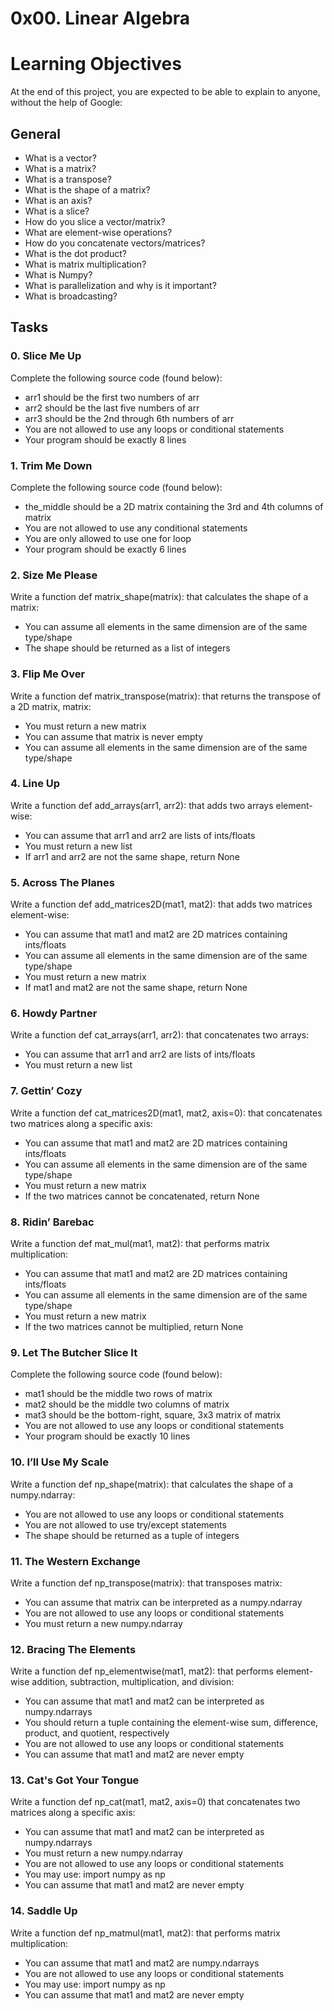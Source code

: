 # 0x00. Linear Algebra
# Learning Objectives
At the end of this project, you are expected to be able to explain to anyone, without the help of Google:

## General
* What is a vector?
* What is a matrix?
* What is a transpose?
* What is the shape of a matrix?
* What is an axis?
* What is a slice?
* How do you slice a vector/matrix?
* What are element-wise operations?
* How do you concatenate vectors/matrices?
* What is the dot product?
* What is matrix multiplication?
* What is Numpy?
* What is parallelization and why is it important?
* What is broadcasting?

## Tasks

### 0. Slice Me Up
Complete the following source code (found below):

* arr1 should be the first two numbers of arr
* arr2 should be the last five numbers of arr
* arr3 should be the 2nd through 6th numbers of arr
* You are not allowed to use any loops or conditional statements
* Your program should be exactly 8 lines

### 1. Trim Me Down
Complete the following source code (found below):

* the_middle should be a 2D matrix containing the 3rd and 4th columns of matrix
* You are not allowed to use any conditional statements
* You are only allowed to use one for loop
* Your program should be exactly 6 lines

### 2. Size Me Please
Write a function def matrix_shape(matrix): that calculates the shape of a matrix:

* You can assume all elements in the same dimension are of the same type/shape
* The shape should be returned as a list of integers

### 3. Flip Me Over
Write a function def matrix_transpose(matrix): that returns the transpose of a 2D matrix, matrix:

* You must return a new matrix
* You can assume that matrix is never empty
* You can assume all elements in the same dimension are of the same type/shape

### 4. Line Up
Write a function def add_arrays(arr1, arr2): that adds two arrays element-wise:

* You can assume that arr1 and arr2 are lists of ints/floats
* You must return a new list
* If arr1 and arr2 are not the same shape, return None

### 5. Across The Planes
Write a function def add_matrices2D(mat1, mat2): that adds two matrices element-wise:

* You can assume that mat1 and mat2 are 2D matrices containing ints/floats
* You can assume all elements in the same dimension are of the same type/shape
* You must return a new matrix
* If mat1 and mat2 are not the same shape, return None

### 6. Howdy Partner
Write a function def cat_arrays(arr1, arr2): that concatenates two arrays:

* You can assume that arr1 and arr2 are lists of ints/floats
* You must return a new list

### 7. Gettin’ Cozy
Write a function def cat_matrices2D(mat1, mat2, axis=0): that concatenates two matrices along a specific axis:

* You can assume that mat1 and mat2 are 2D matrices containing ints/floats
* You can assume all elements in the same dimension are of the same type/shape
* You must return a new matrix
* If the two matrices cannot be concatenated, return None

### 8. Ridin’ Barebac
Write a function def mat_mul(mat1, mat2): that performs matrix multiplication:

* You can assume that mat1 and mat2 are 2D matrices containing ints/floats
* You can assume all elements in the same dimension are of the same type/shape
* You must return a new matrix
* If the two matrices cannot be multiplied, return None

### 9. Let The Butcher Slice It
Complete the following source code (found below):

* mat1 should be the middle two rows of matrix
* mat2 should be the middle two columns of matrix
* mat3 should be the bottom-right, square, 3x3 matrix of matrix
* You are not allowed to use any loops or conditional statements
* Your program should be exactly 10 lines

### 10. I’ll Use My Scale
Write a function def np_shape(matrix): that calculates the shape of a numpy.ndarray:

* You are not allowed to use any loops or conditional statements
* You are not allowed to use try/except statements
* The shape should be returned as a tuple of integers

### 11. The Western Exchange
Write a function def np_transpose(matrix): that transposes matrix:

* You can assume that matrix can be interpreted as a numpy.ndarray
* You are not allowed to use any loops or conditional statements
* You must return a new numpy.ndarray

### 12. Bracing The Elements
Write a function def np_elementwise(mat1, mat2): that performs element-wise addition, subtraction, multiplication, and division:

* You can assume that mat1 and mat2 can be interpreted as numpy.ndarrays
* You should return a tuple containing the element-wise sum, difference, product, and quotient, respectively
* You are not allowed to use any loops or conditional statements
* You can assume that mat1 and mat2 are never empty

### 13. Cat's Got Your Tongue
Write a function def np_cat(mat1, mat2, axis=0) that concatenates two matrices along a specific axis:

* You can assume that mat1 and mat2 can be interpreted as numpy.ndarrays
* You must return a new numpy.ndarray
* You are not allowed to use any loops or conditional statements
* You may use: import numpy as np
* You can assume that mat1 and mat2 are never empty

### 14. Saddle Up
Write a function def np_matmul(mat1, mat2): that performs matrix multiplication:

* You can assume that mat1 and mat2 are numpy.ndarrays
* You are not allowed to use any loops or conditional statements
* You may use: import numpy as np
* You can assume that mat1 and mat2 are never empty